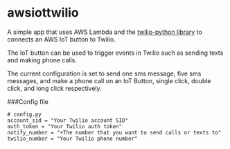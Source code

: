 # awsiottwilio
A simple app that uses AWS Lambda and the [twilio-python library](https://github.com/twilio/twilio-python) to connects an AWS IoT button to Twilio. 

The IoT button can be used to trigger events in Twilio such as sending texts and making phone calls. 

The current configuration is set to send one sms message, five sms messages, and make a phone call on an IoT Button, single click, double click, and long click respectively. 


###Config file

```
# config.py
account_sid = "Your Twilio account SID"
auth_token = "Your Twilio auth token"
notify_number = "+The number that you want to send calls or texts to"
twilio_number = "Your Twilio phone number"
```

